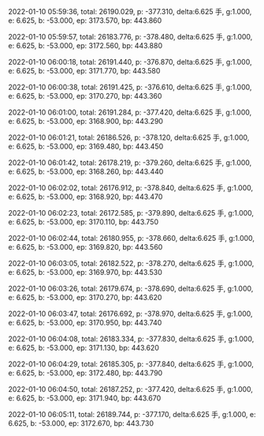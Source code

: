 2022-01-10 05:59:36, total: 26190.029, p: -377.310, delta:6.625 手, g:1.000, e: 6.625, b: -53.000, ep: 3173.570, bp: 443.860

2022-01-10 05:59:57, total: 26183.776, p: -378.480, delta:6.625 手, g:1.000, e: 6.625, b: -53.000, ep: 3172.560, bp: 443.880

2022-01-10 06:00:18, total: 26191.440, p: -376.870, delta:6.625 手, g:1.000, e: 6.625, b: -53.000, ep: 3171.770, bp: 443.580

2022-01-10 06:00:38, total: 26191.425, p: -376.610, delta:6.625 手, g:1.000, e: 6.625, b: -53.000, ep: 3170.270, bp: 443.360

2022-01-10 06:01:00, total: 26191.284, p: -377.420, delta:6.625 手, g:1.000, e: 6.625, b: -53.000, ep: 3168.900, bp: 443.290

2022-01-10 06:01:21, total: 26186.526, p: -378.120, delta:6.625 手, g:1.000, e: 6.625, b: -53.000, ep: 3169.480, bp: 443.450

2022-01-10 06:01:42, total: 26178.219, p: -379.260, delta:6.625 手, g:1.000, e: 6.625, b: -53.000, ep: 3168.260, bp: 443.440

2022-01-10 06:02:02, total: 26176.912, p: -378.840, delta:6.625 手, g:1.000, e: 6.625, b: -53.000, ep: 3168.920, bp: 443.470

2022-01-10 06:02:23, total: 26172.585, p: -379.890, delta:6.625 手, g:1.000, e: 6.625, b: -53.000, ep: 3170.110, bp: 443.750

2022-01-10 06:02:44, total: 26180.955, p: -378.660, delta:6.625 手, g:1.000, e: 6.625, b: -53.000, ep: 3169.820, bp: 443.560

2022-01-10 06:03:05, total: 26182.522, p: -378.270, delta:6.625 手, g:1.000, e: 6.625, b: -53.000, ep: 3169.970, bp: 443.530

2022-01-10 06:03:26, total: 26179.674, p: -378.690, delta:6.625 手, g:1.000, e: 6.625, b: -53.000, ep: 3170.270, bp: 443.620

2022-01-10 06:03:47, total: 26176.692, p: -378.970, delta:6.625 手, g:1.000, e: 6.625, b: -53.000, ep: 3170.950, bp: 443.740

2022-01-10 06:04:08, total: 26183.334, p: -377.830, delta:6.625 手, g:1.000, e: 6.625, b: -53.000, ep: 3171.130, bp: 443.620

2022-01-10 06:04:29, total: 26185.305, p: -377.840, delta:6.625 手, g:1.000, e: 6.625, b: -53.000, ep: 3172.480, bp: 443.790

2022-01-10 06:04:50, total: 26187.252, p: -377.420, delta:6.625 手, g:1.000, e: 6.625, b: -53.000, ep: 3171.940, bp: 443.670

2022-01-10 06:05:11, total: 26189.744, p: -377.170, delta:6.625 手, g:1.000, e: 6.625, b: -53.000, ep: 3172.670, bp: 443.730
